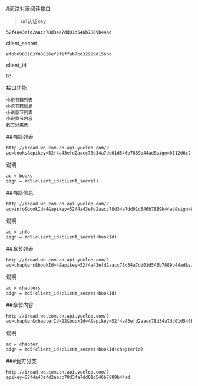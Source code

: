 #阅路对沃阅读接口
>url认证key
```
52f4a43efd2aacc78d34a7dd01d546b7889b44ad
```
client_secret
```
efbb6988182f88826ef2f1ffab7cd32989d156bd
```
client_id
```
83
```

接口功能
``` 
小说书籍列表
小说书籍信息
小说章节列表
小说章节内容
我方分类表
```
##书籍列表
```
http://iread.wo.com.cn.api.yueloo.com/?ac=books&apikey=52f4a43efd2aacc78d34a7dd01d546b7889b44ad&sign=0112d6c2fe4f49da7f4d4c476392cb1e
```
说明
```
ac = books
sign = md5(client_id+client_secret)
```

##书籍信息
```
http://iread.wo.com.cn.api.yueloo.com/?ac=info&bookId=4&apikey=52f4a43efd2aacc78d34a7dd01d546b7889b44ad&sign=886ed859ca2b11f67c435a6a141cce6e
```
说明
```
ac = info
sign = md5(client_id+client_secret+bookId)
```

##章节列表
```
http://iread.wo.com.cn.api.yueloo.com/?ac=chapters&bookId=4&apikey=52f4a43efd2aacc78d34a7dd01d546b7889b44ad&sign=886ed859ca2b11f67c435a6a141cce6e
```
说明
```
ac = chapters
sign = md5(client_id+client_secret+bookId)
```
##章节内容
```
http://iread.wo.com.cn.api.yueloo.com/?ac=chapter&chapterId=22&bookId=4&apikey=52f4a43efd2aacc78d34a7dd01d546b7889b44ad&sign=ea89cd7ff167eeb6f47b02cd5141aad7
```
说明
```
ac = chapter
sign = md5(client_id+client_secret+bookId+chapterId)
```
###我方分类
```
http://iread.wo.com.cn.api.yueloo.com/?apikey=52f4a43efd2aacc78d34a7dd01d546b7889b44ad
```



























